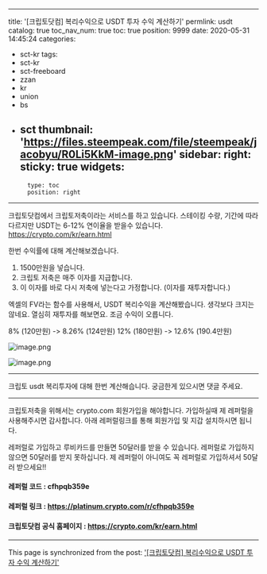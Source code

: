 
---
title: '[크립토닷컴] 복리수익으로 USDT 투자 수익 계산하기'
permlink: usdt
catalog: true
toc_nav_num: true
toc: true
position: 9999
date: 2020-05-31 14:45:24
categories:
- sct-kr
tags:
- sct-kr
- sct-freeboard
- zzan
- kr
- union
- bs
- sct
thumbnail: 'https://files.steempeak.com/file/steempeak/jacobyu/R0Li5KkM-image.png'
sidebar:
    right:
        sticky: true
widgets:
    -
        type: toc
        position: right
---


크립토닷컴에서 크립토저축이라는 서비스를 하고 있습니다. 스테이킹 수량, 기간에 따라 다르지만 USDT는 6-12% 연이율을 받을수 있습니다. https://crypto.com/kr/earn.html

한번 수익률에 대해 계산해보겠습니다.

1. 1500만원을 넣습니다. 
2. 크립토 저축은 매주 이자를 지급합니다. 
3. 이 이자를 바로 다시 저축에 넣는다고 가정합니다. 
(이자를 재투자합니다.)

엑셀의 FV라는 함수를 사용해서, USDT 복리수익을 계산해봤습니다. 생각보다 크지는 않네요.  열심히 재투자를 해보면요. 조금 수익이 오릅니다.

8% (120만원) -> 8.26% (124만원)
12% (180만원) -> 12.6% (190.4만원)

![image.png](https://files.steempeak.com/file/steempeak/jacobyu/R0Li5KkM-image.png)

![image.png](https://files.steempeak.com/file/steempeak/jacobyu/Wmnv5sKv-image.png)

---

크립토 usdt 복리투자에 대해 한번 계산해습니다.
궁금한게 있으시면 댓글 주세요.

---

크립토저축을 위해서는 crypto.com 회원가입을 해야합니다.
가입하실때 제 레퍼럴을 사용해주시면 감사합니다.
아래 레퍼럴링크를 통해 회원가입 및 지갑 설치하시면 됩니다. 

레퍼럴로 가입하고 루비카드를 만들면 50달러를 받을 수 있습니다. 레퍼럴로 가입하지 않으면 50달러를 받지 못하십니다. 제 레퍼럴이 아니여도 꼭 레퍼럴로 가입하셔서 50달러 받으세요!!

#### 레퍼럴 코드 : cfhpqb359e
#### 레퍼럴 링크 : https://platinum.crypto.com/r/cfhpqb359e

#### 크립토닷컴 공식 홈페이지 : https://crypto.com/kr/earn.html

- - -

This page is synchronized from the post: ['[크립토닷컴] 복리수익으로 USDT 투자 수익 계산하기'](https://steemit.com/@jacobyu/usdt)
